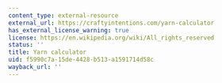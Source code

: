 ```yaml
---
content_type: external-resource
external_url: https://craftyintentions.com/yarn-calculator
has_external_license_warning: true
license: https://en.wikipedia.org/wiki/All_rights_reserved
status: ''
title: Yarn calculator
uid: f5990c7a-15de-4428-b513-a1591714d58c
wayback_url: ''
---
```

